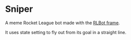 # Sniper

A meme Rocket League bot made with the [RLBot frame](https://github.com/RLBot/RLBot).

It uses state setting to fly out from its goal in a straight line.
